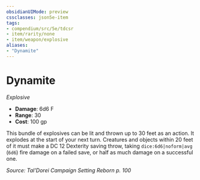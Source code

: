 ```yaml
---
obsidianUIMode: preview
cssclasses: json5e-item
tags:
- compendium/src/5e/tdcsr
- item/rarity/none
- item/weapon/explosive
aliases: 
- "Dynamite"
---
```

# Dynamite
*Explosive*  

- **Damage**: 6d6 F
- **Range**: 30
- **Cost**: 100 gp

This bundle of explosives can be lit and thrown up to 30 feet as an action. It explodes at the start of your next turn. Creatures and objects within 20 feet of it must make a DC 12 Dexterity saving throw, taking `dice:6d6|noform|avg` (`6d6`) fire damage on a failed save, or half as much damage on a successful one.

*Source: Tal'Dorei Campaign Setting Reborn p. 100*